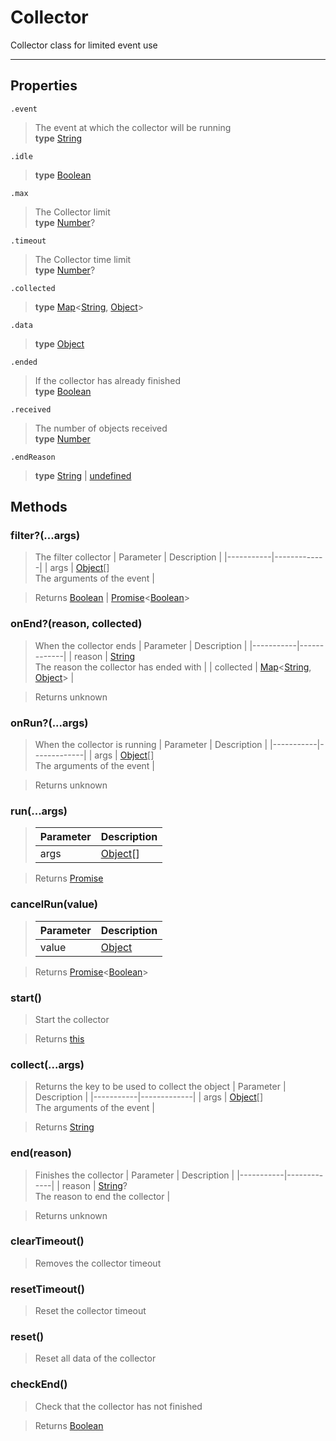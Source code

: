 # Collector

Collector class for limited event use

---

## Properties

`.event`

> The event at which the collector will be running <br> **type** [String](https://developer.mozilla.org/en-US/docs/Web/JavaScript/Reference/Global_Objects/String)

`.idle`

> **type** [Boolean](https://developer.mozilla.org/en-US/docs/Web/JavaScript/Reference/Global_Objects/Boolean)

`.max`

> The Collector limit<br> **type** [Number](https://developer.mozilla.org/en-US/docs/Web/JavaScript/Reference/Global_Objects/Number)?

`.timeout`

> The Collector time limit<br> **type** [Number](https://developer.mozilla.org/en-US/docs/Web/JavaScript/Reference/Global_Objects/Number)?

`.collected`

> **type** [Map](https://developer.mozilla.org/en-US/docs/Web/JavaScript/Reference/Global_Objects/Map)<[String](https://developer.mozilla.org/en-US/docs/Web/JavaScript/Reference/Global_Objects/String), [Object](https://developer.mozilla.org/en-US/docs/Web/JavaScript/Reference/Global_Objects/Object)>

`.data`

> **type** [Object](https://developer.mozilla.org/en-US/docs/Web/JavaScript/Reference/Global_Objects/Object)

`.ended`

> If the collector has already finished <br> **type** [Boolean](https://developer.mozilla.org/en-US/docs/Web/JavaScript/Reference/Global_Objects/Boolean)

`.received`

> The number of objects received <br> **type** [Number](https://developer.mozilla.org/en-US/docs/Web/JavaScript/Reference/Global_Objects/Number)

`.endReason`

> **type** [String](https://developer.mozilla.org/en-US/docs/Web/JavaScript/Reference/Global_Objects/String) | [undefined](https://developer.mozilla.org/en-US/docs/Web/JavaScript/Reference/Global_Objects/undefined)

## Methods

### filter?(...args)

> The filter collector
> | Parameter | Description |
> |-----------|-------------|
> | args | [Object](https://developer.mozilla.org/en-US/docs/Web/JavaScript/Reference/Global_Objects/Object)[]<br>The arguments of the event |

> Returns [Boolean](https://developer.mozilla.org/en-US/docs/Web/JavaScript/Reference/Global_Objects/Boolean) | [Promise](https://developer.mozilla.org/en-US/docs/Web/JavaScript/Reference/Global_Objects/Promise)<[Boolean](https://developer.mozilla.org/en-US/docs/Web/JavaScript/Reference/Global_Objects/Boolean)>

### onEnd?(reason, collected)

> When the collector ends
> | Parameter | Description |
> |-----------|-------------|
> | reason | [String](https://developer.mozilla.org/en-US/docs/Web/JavaScript/Reference/Global_Objects/String)<br>The reason the collector has ended with |
> | collected | [Map](https://developer.mozilla.org/en-US/docs/Web/JavaScript/Reference/Global_Objects/Map)<[String](https://developer.mozilla.org/en-US/docs/Web/JavaScript/Reference/Global_Objects/String), [Object](https://developer.mozilla.org/en-US/docs/Web/JavaScript/Reference/Global_Objects/Object)> |

> Returns unknown

### onRun?(...args)

> When the collector is running
> | Parameter | Description |
> |-----------|-------------|
> | args | [Object](https://developer.mozilla.org/en-US/docs/Web/JavaScript/Reference/Global_Objects/Object)[]<br>The arguments of the event |

> Returns unknown

### run(...args)

> | Parameter | Description                                                                                         |
> | --------- | --------------------------------------------------------------------------------------------------- |
> | args      | [Object](https://developer.mozilla.org/en-US/docs/Web/JavaScript/Reference/Global_Objects/Object)[] |

> Returns [Promise](https://developer.mozilla.org/en-US/docs/Web/JavaScript/Reference/Global_Objects/Promise)

### cancelRun(value)

> | Parameter | Description                                                                                       |
> | --------- | ------------------------------------------------------------------------------------------------- |
> | value     | [Object](https://developer.mozilla.org/en-US/docs/Web/JavaScript/Reference/Global_Objects/Object) |

> Returns [Promise](https://developer.mozilla.org/en-US/docs/Web/JavaScript/Reference/Global_Objects/Promise)<[Boolean](https://developer.mozilla.org/en-US/docs/Web/JavaScript/Reference/Global_Objects/Boolean)>

### start()

> Start the collector<br>

> Returns [this](Collector.md)

### collect(...args)

> Returns the key to be used to collect the object
> | Parameter | Description |
> |-----------|-------------|
> | args | [Object](https://developer.mozilla.org/en-US/docs/Web/JavaScript/Reference/Global_Objects/Object)[]<br>The arguments of the event |

> Returns [String](https://developer.mozilla.org/en-US/docs/Web/JavaScript/Reference/Global_Objects/String)

### end(reason)

> Finishes the collector
> | Parameter | Description |
> |-----------|-------------|
> | reason | [String](https://developer.mozilla.org/en-US/docs/Web/JavaScript/Reference/Global_Objects/String)?<br>The reason to end the collector |

> Returns unknown

### clearTimeout()

> Removes the collector timeout

### resetTimeout()

> Reset the collector timeout

### reset()

> Reset all data of the collector

### checkEnd()

> Check that the collector has not finished<br>

> Returns [Boolean](https://developer.mozilla.org/en-US/docs/Web/JavaScript/Reference/Global_Objects/Boolean)
